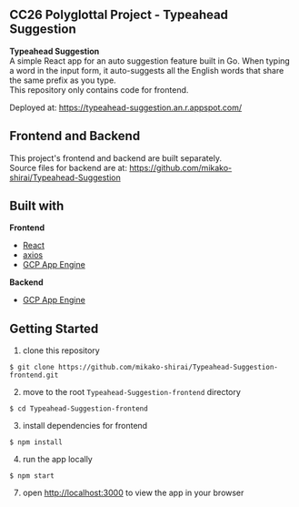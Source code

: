 ## CC26 Polyglottal Project - Typeahead Suggestion  
  
**Typeahead Suggestion**  
A simple React app for an auto suggestion feature built in Go. When typing a word in the input form, it auto-suggests all the English words that share the same prefix as you type.  
This repository only contains code for frontend.  
    
Deployed at: https://typeahead-suggestion.an.r.appspot.com/  
  
  
## Frontend and Backend  
This project's frontend and backend are built separately.  
Source files for backend are at: https://github.com/mikako-shirai/Typeahead-Suggestion  
  
  
## Built with  
**Frontend**  
- [React](https://reactjs.org/)  
- [axios](https://axios-http.com/)  
- [GCP App Engine](https://cloud.google.com/appengine/)  
  
**Backend**  
- [GCP App Engine](https://cloud.google.com/appengine/)  
  
  
## Getting Started    
1. clone this repository  
```
$ git clone https://github.com/mikako-shirai/Typeahead-Suggestion-frontend.git
```  
2. move to the root `Typeahead-Suggestion-frontend` directory  
```
$ cd Typeahead-Suggestion-frontend
```  
3. install dependencies for frontend  
```
$ npm install
```  
4. run the app locally  
```
$ npm start
```  
7. open [http://localhost:3000](http://localhost:3000) to view the app in your browser
  